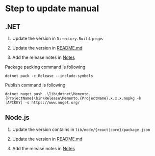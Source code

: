 # Step to update manual

## .NET

1. Update the version in ```Directory.Build.props```

2. Update the version in [README.md](./README.md)

3. Add the release notes in [Notes](./release-notes.dotnet.md)

Package packing command is following

```
dotnet pack -c Release --include-symbols
```

Publish command is following

```
dotnet nuget push .\lib\dotnet\Memento.{ProjectName}\bin\Release\Memento.{ProjectName}.x.x.x.nupkg -k [APIKEY] -s https://www.nuget.org/
```

##  Node.js

1. Update the version contains in ```lib/node/{react|core}/package.json```

2. Update the version in [README.md](./README.md)

3. Add the release notes in [Notes](./release-notes.node.md)
